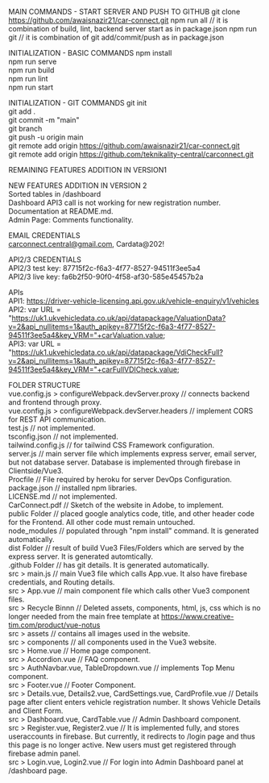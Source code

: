 MAIN COMMANDS - START SERVER AND PUSH TO GITHUB
git clone https://github.com/awaisnazir21/car-connect.git
npm run all  // it is combination of build, lint, backend server start as in package.json
npm run git // it is combination of git add/commit/push as in package.json

INITIALIZATION - BASIC COMMANDS
npm install  
npm run serve  
npm run build  
npm run lint  
npm run start  
  
INITIALIZATION - GIT COMMANDS
git init    
git add .  
git commit -m "main"   
git branch  
git push -u origin main  
git remote add origin https://github.com/awaisnazir21/car-connect.git  
git remote add origin https://github.com/teknikality-central/carconnect.git  
<!-- git checkout -b 1.10   -->  
<!-- git branch -M main     -->  
<!-- git remote remove origin   -->  
<!-- git push -u origin main:main   -->  
<!-- git checkout main   -->  
<!-- git branch   -->  
<!-- git reset --hard 1.14   -->  
<!-- git push --force origin main   -->  
  
REMAINING FEATURES ADDITION IN VERSION1  

  
NEW FEATURES ADDITION IN VERSION 2  
Sorted tables in /dashboard  
Dashboard API3 call is not working for new registration number.  
Documentation at README.md.   
Admin Page: Comments functionality.    
  
EMAIL CREDENTIALS  
carconnect.central@gmail.com, Cardata@202!  
  
API2/3 CREDENTIALS  
API2/3 test key: 87715f2c-f6a3-4f77-8527-94511f3ee5a4  
API2/3 live key: fa6b2f50-90f0-4f58-af30-585e45457b2a  
  
APIs    
API1: https://driver-vehicle-licensing.api.gov.uk/vehicle-enquiry/v1/vehicles   
API2: var URL = "https://uk1.ukvehicledata.co.uk/api/datapackage/ValuationData?v=2&api_nullitems=1&auth_apikey=87715f2c-f6a3-4f77-8527-94511f3ee5a4&key_VRM="+carValuation.value;    
API3: var URL = "https://uk1.ukvehicledata.co.uk/api/datapackage/VdiCheckFull?v=2&api_nullitems=1&auth_apikey=87715f2c-f6a3-4f77-8527-94511f3ee5a4&key_VRM="+carFullVDICheck.value;    
  
FOLDER STRUCTURE  
vue.config.js > configureWebpack.devServer.proxy // connects backend and frontend through proxy.  
vue.config.js > configureWebpack.devServer.headers // implement CORS for REST API communication.  
test.js // not implemented.  
tsconfig.json // not implemented.  
tailwind.config.js // for tailwind CSS Framework configuration.  
server.js // main server file which implements express server, email server, but not database server. Database is implemented through firebase in Clientside/Vue3.  
Procfile // File required by heroku for server DevOps Configuration.  
package.json // installed npm libraries.  
LICENSE.md // not implemented.  
CarConnect.pdf // Sketch of the website in Adobe, to implement.  
public Folder // placed google analytics code, title, and other header code for the Frontend. All other code must remain untouched.  
node_modules // populated through "npm install" command. It is generated automatically.  
dist Folder // result of build Vue3 Files/Folders which are served by the express server. It is generated automtically.  
.github Folder // has git details. It is generated automatically.  
src > main.js // main Vue3 file which calls App.vue. It also have firebase credentials, and Routing details.  
src > App.vue // main component file which calls other Vue3 component files.  
src > Recycle Binnn // Deleted assets, components, html, js, css which is no longer needed from the main free template at https://www.creative-tim.com/product/vue-notus  
src > assets // contains all images used in the website.  
src > components // all components used in the Vue3 website.  
src > Home.vue // Home page component.  
src > Accordion.vue // FAQ component.  
src > AuthNavbar.vue, TableDropdown.vue // implements Top Menu component.  
src > Footer.vue // Footer Component.  
src > Details.vue, Details2.vue, CardSettings.vue, CardProfile.vue // Details page after client enters vehicle registration number. It shows Vehicle Details and Client Form.   
src > Dashboard.vue, CardTable.vue // Admin Dashboard component.  
src > Register.vue, Register2.vue // It is implemented fully, and stores useraccounts in firebase. But currently, it redirects to /login page and thus this page is no longer active. New users must get registered through firebase admin panel.  
src > Login.vue, Login2.vue // For login into Admin Dashboard panel at /dashboard page.  

